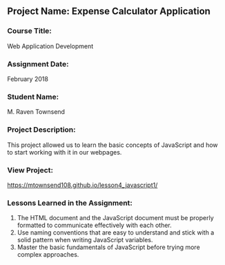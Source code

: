 ## Project Name:  Expense Calculator Application

### Course Title:
Web Application Development

### Assignment Date:  
February 2018

### Student Name:  
M. Raven Townsend

### Project Description:
This project allowed us to learn the basic concepts of JavaScript and how to start working with it in our webpages. 

### View Project:
https://mtownsend108.github.io/lesson4_javascript1/

### Lessons Learned in the Assignment:
1. The HTML document and the JavaScript document must be properly formatted to communicate effectively with each other.
2. Use naming conventions that are easy to understand and stick with a solid pattern when writing JavaScript variables.
3. Master the basic fundamentals of JavaScript before trying more complex approaches.



